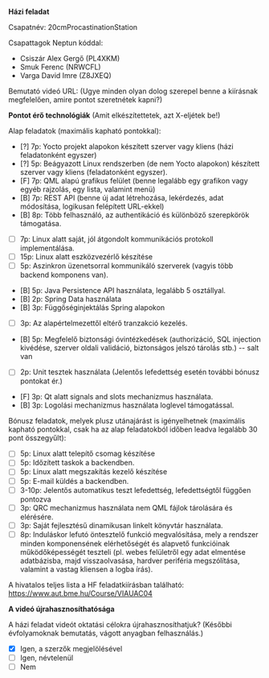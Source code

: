 **Házi feladat**

Csapatnév: 20cmProcastinationStation

Csapattagok Neptun kóddal:

- Csiszár Alex Gergő (PL4XKM)
- Smuk Ferenc (NRWCFL)
- Varga David Imre (Z8JXEQ)

Bemutató videó URL:
(Ugye minden olyan dolog szerepel benne a kiírásnak megfelelően, amire pontot szeretnétek kapni?)

**Pontot érő technológiák**
(Amit elkészítettetek, azt X-eljétek be!)

Alap feladatok (maximális kapható pontokkal):

- [?] 7p: Yocto projekt alapokon készített szerver vagy kliens (házi feladatonként egyszer)
- [?] 5p: Beágyazott Linux rendszerben (de nem Yocto alapokon) készített szerver vagy kliens (feladatonként egyszer).
- [F] 7p: QML alapú grafikus felület (benne legalább egy grafikon vagy egyéb rajzolás, egy lista, valamint menü)
- [B] 7p: REST API (benne új adat létrehozása, lekérdezés, adat módosítása, logikusan felépített URL-ekkel)
- [B] 8p: Több felhasználó, az authentikáció és különböző szerepkörök támogatása.
- [ ] 7p: Linux alatt saját, jól átgondolt kommunikációs protokoll implementálása.
- [ ] 15p: Linux alatt eszközvezérlő készítése
- [ ] 5p: Aszinkron üzenetsorral kommunikáló szerverek (vagyis több backend komponens van).
- [B] 5p: Java Persistence API használata, legalább 5 osztállyal.
- [B] 2p: Spring Data használata
- [B] 3p: Függőséginjektálás Spring alapokon
- [ ] 3p: Az alapértelmezettől eltérő tranzakció kezelés.
- [B] 5p: Megfelelő biztonsági óvintézkedések (authorizáció, SQL injection kivédése, szerver oldali validáció, biztonságos jelszó tárolás stb.) -- salt van
- [ ] 2p: Unit tesztek használata (Jelentős lefedettség esetén további bónusz pontokat ér.)
- [F] 3p: Qt alatt signals and slots mechanizmus használata.
- [B] 3p: Logolási mechanizmus használata loglevel támogatással.

Bónusz feladatok, melyek plusz utánajárást is igényelhetnek (maximális kapható pontokkal, csak ha az alap feladatokból időben leadva legalább 30 pont összegyűlt):

- [ ] 5p: Linux alatt telepítő csomag készítése
- [ ] 5p: Időzített taskok a backendben.
- [ ] 5p: Linux alatt megszakítás kezelő készítése
- [ ] 5p: E-mail küldés a backendben.
- [ ] 3-10p: Jelentős automatikus teszt lefedettség, lefedettségtől függően pontozva
- [ ] 3p: QRC mechanizmus használata nem QML fájlok tárolására és elérésére.
- [ ] 3p: Saját fejlesztésű dinamikusan linkelt könyvtár használata.
- [ ] 8p: Induláskor lefutó öntesztelő funkció megvalósítása, mely a rendszer minden komponensének elérhetőségét és alapvető funkcióinak működőképességét teszteli (pl. webes felületről egy adat elmentése adatbázisba, majd visszaolvasása, hardver periféria megszólítása, valamint a vastag kliensen a logba írás).

A hivatalos teljes lista a HF feladatkiírásban található: https://www.aut.bme.hu/Course/VIAUAC04

**A videó újrahasznosíthatósága**

A házi feladat videót oktatási célokra újrahasznosíthatjuk? (Későbbi évfolyamoknak bemutatás, vágott anyagban felhasználás.)

- [X] Igen, a szerzők megjelölésével
- [ ] Igen, névtelenül
- [ ] Nem
